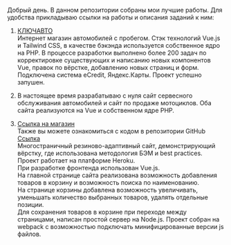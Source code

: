 ﻿Добрый день. В данном репозитории собраны мои лучшие работы.
Для удобства прикладываю ссылки на работы и описания заданий к ним:

1. <a href="https://keyauto-probeg.ru/">КЛЮЧАВТО</a></br>
Интернет магазин автомобилей с пробегом. Стэк технологий Vue.js и Tailwind CSS, в качестве бэкэнда используется собственное ядро на PHP.
В процессе разработки выполнено более 200 задач по корректировке существующих и написанию новых компонентов Vue, правок по вёрстке, добавлению новых страниц и форм.
Подключена система eCredit, Яндекс.Карты.
Проект успешно запушен.

2. В настоящее время разрабатываю с нуля сайт сервесного обслуживания автомобилей и сайт по продаже мотоциклов. Оба сайта реализуются на Vue и собственном ядре PHP. 

3. <a href="https://clothing-shop-project.herokuapp.com/src/index.html">Ссылка на магазин</a></br>
Также вы можете ознакомиться с кодом в репозитории GitHub <a href="https://github.com/LevSavin/Shop-project/tree/lesson">Ссылка</a></br>
Многостраничный резиново-адаптивный сайт, демонстрирующий вёрстку, где использована методология БЭМ и best practices. Проект работает на платформе Heroku.</br>
При разработке фронтенда использован Vue.js.</br>
На главной странице сайта реализована возможность добавления товаров в корзину и возможность поиска по наименованию.</br>
На странице корзины добавлена возможность увеличивать, уменьшать количество выбранных товаров, удалять отдельные позиции.</br>
Для сохранения товаров в корзине при переходе между страницами, написан простой сервер на Node.js. Проект собран на webpack с возможностью подключать минифицированные версии js файлов.
